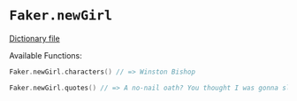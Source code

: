 # `Faker.newGirl`

[Dictionary file](../src/main/resources/locales/en/new_girl.yml)

Available Functions:  
```kotlin
Faker.newGirl.characters() // => Winston Bishop

Faker.newGirl.quotes() // => A no-nail oath? You thought I was gonna sleep with one of you, like I just couldn't help it?
```
